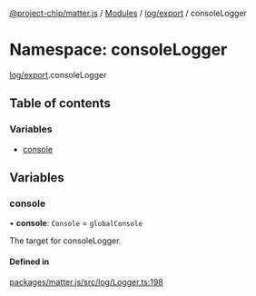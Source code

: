 [@project-chip/matter.js](../README.md) / [Modules](../modules.md) / [log/export](log_export.md) / consoleLogger

# Namespace: consoleLogger

[log/export](log_export.md).consoleLogger

## Table of contents

### Variables

- [console](log_export.consoleLogger.md#console)

## Variables

### console

• **console**: `Console` = `globalConsole`

The target for consoleLogger.

#### Defined in

[packages/matter.js/src/log/Logger.ts:198](https://github.com/project-chip/matter.js/blob/be83914/packages/matter.js/src/log/Logger.ts#L198)
